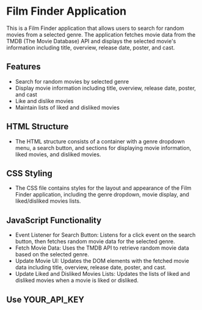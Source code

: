 # Film Finder Application

This is a Film Finder application that allows users to search for random movies from a selected genre. The application fetches movie data from the TMDB (The Movie Database) API and displays the selected movie's information including title, overview, release date, poster, and cast.

## Features

- Search for random movies by selected genre
- Display movie information including title, overview, release date, poster, and cast
- Like and dislike movies
- Maintain lists of liked and disliked movies

 ## HTML Structure
- The HTML structure consists of a container with a genre dropdown menu, a search button, and sections for displaying movie information, liked movies, and disliked movies.

## CSS Styling
 - The CSS file contains styles for the layout and appearance of the Film Finder application, including the genre dropdown, movie display, and liked/disliked movies lists.

## JavaScript Functionality
- Event Listener for Search Button: Listens for a click event on the search button, then fetches random movie data for the selected genre.
- Fetch Movie Data: Uses the TMDB API to retrieve random movie data based on the selected genre.
- Update Movie UI: Updates the DOM elements with the fetched movie data including title, overview, release date, poster, and cast.
- Update Liked and Disliked Movies Lists: Updates the lists of liked and disliked movies when a movie is liked or disliked.

## Use YOUR_API_KEY
